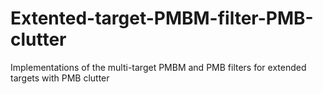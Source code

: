 # Extented-target-PMBM-filter-PMB-clutter
Implementations of the multi-target PMBM and PMB filters for extended targets with PMB clutter

